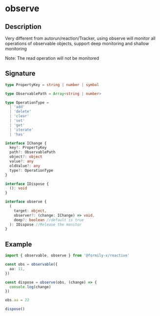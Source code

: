 # observe

## Description

Very different from autorun/reaction/Tracker, using observe will monitor all operations of observable objects, support deep monitoring and shallow monitoring

<Alert>
Note: The read operation will not be monitored
</Alert>

## Signature

```ts
type PropertyKey = string | number | symbol

type ObservablePath = Array<string | number>

type OperationType =
  | 'add'
  | 'delete'
  | 'clear'
  | 'set'
  | 'get'
  | 'iterate'
  | 'has'

interface IChange {
  key?: PropertyKey
  path?: ObservablePath
  object?: object
  value?: any
  oldValue?: any
  type?: OperationType
}

interface IDispose {
  (): void
}

interface observe {
  (
    target: object,
    observer?: (change: IChange) => void,
    deep?: boolean //default is true
  ): IDispose //Release the monitor
}
```

## Example

```ts
import { observable, observe } from '@formily-x/reactive'

const obs = observable({
  aa: 11,
})

const dispose = observe(obs, (change) => {
  console.log(change)
})

obs.aa = 22

dispose()
```
